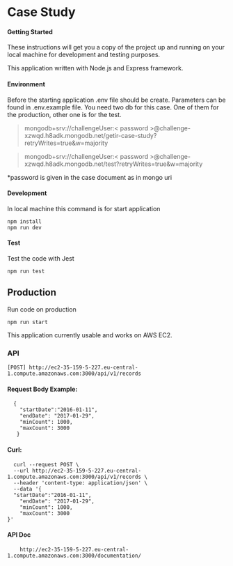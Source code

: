# Case Study

  #### Getting Started
These instructions will get you a copy of the project up and running on your local machine for development and testing purposes.

This application written with Node.js and Express framework.

#### Environment
Before the starting application .env file should be create. Parameters can be found in .env.example file. You need two db for this case. One of them for the production, other one is for the test.

>mongodb+srv://challengeUser:< password >@challenge-xzwqd.h8adk.mongodb.net/getir-case-study?retryWrites=true&w=majority

>mongodb+srv://challengeUser:< password >@challenge-xzwqd.h8adk.mongodb.net/test?retryWrites=true&w=majority

*password is given in the case document as in mongo uri

#### Development
In local machine this command is for start application

    npm install
    npm run dev
 #### Test
 Test the code with Jest

    npm run test

## Production
Run code on production

    npm run start
    
This application currently usable and works on AWS EC2.
### API

`[POST] http://ec2-35-159-5-227.eu-central-1.compute.amazonaws.com:3000/api/v1/records`
  #### Request Body Example:
      {  
        "startDate":"2016-01-11",
        "endDate": "2017-01-29",
        "minCount": 1000,
        "maxCount": 3000
       }
#### Curl:

      curl --request POST \
      --url http://ec2-35-159-5-227.eu-central-1.compute.amazonaws.com:3000/api/v1/records \
      --header 'content-type: application/json' \
      --data '{
      "startDate":"2016-01-11",
    	"endDate": "2017-01-29",
    	"minCount": 1000,
    	"maxCount": 3000
    }'
#### API Doc

        http://ec2-35-159-5-227.eu-central-1.compute.amazonaws.com:3000/documentation/

